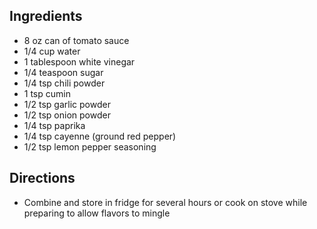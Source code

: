 ## Ingredients
 * 8 oz can of tomato sauce
 * 1/4 cup water
 * 1 tablespoon white vinegar
 * 1/4 teaspoon sugar
 * 1/4 tsp chili powder
 * 1 tsp cumin
 * 1/2 tsp garlic powder
 * 1/2 tsp onion powder
 * 1/4 tsp paprika
 * 1/4 tsp cayenne (ground red pepper)
 * 1/2 tsp lemon pepper seasoning

## Directions
 - Combine and store in fridge for several hours or cook on stove while preparing to allow flavors to mingle
